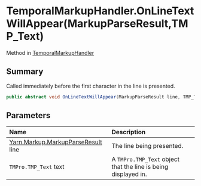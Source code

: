 # TemporalMarkupHandler.OnLineTextWillAppear(MarkupParseResult,TMP_Text)

Method in [TemporalMarkupHandler](/docs/api/csharp/yarn.unity.temporalmarkuphandler.md)

## Summary


Called immediately before the first character in the line is
presented. 


```csharp
public abstract void OnLineTextWillAppear(MarkupParseResult line, TMP_Text text);
```

## Parameters

|Name|Description|
|:---|:---|
|[Yarn.Markup.MarkupParseResult](/docs/api/csharp/yarn.markup.markupparseresult.md) line|The line being presented.|
|`TMPro.TMP_Text` text|A  <code>TMPro.TMP_Text</code>  object that the line is being displayed in.|

